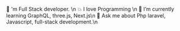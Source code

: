 :rocket: 'm Full Stack developer. \n
:boom: I love Programming \n
:pencil: I’m currently learning GraphQL, three.js, Next.js\n
💬 Ask me about Php laravel, Javascript, full-stack development.\n


<!---
Miteshvaghela/Miteshvaghela is a ✨ special ✨ repository because its `README.md` (this file) appears on your GitHub profile.
You can click the Preview link to take a look at your changes.
--->
